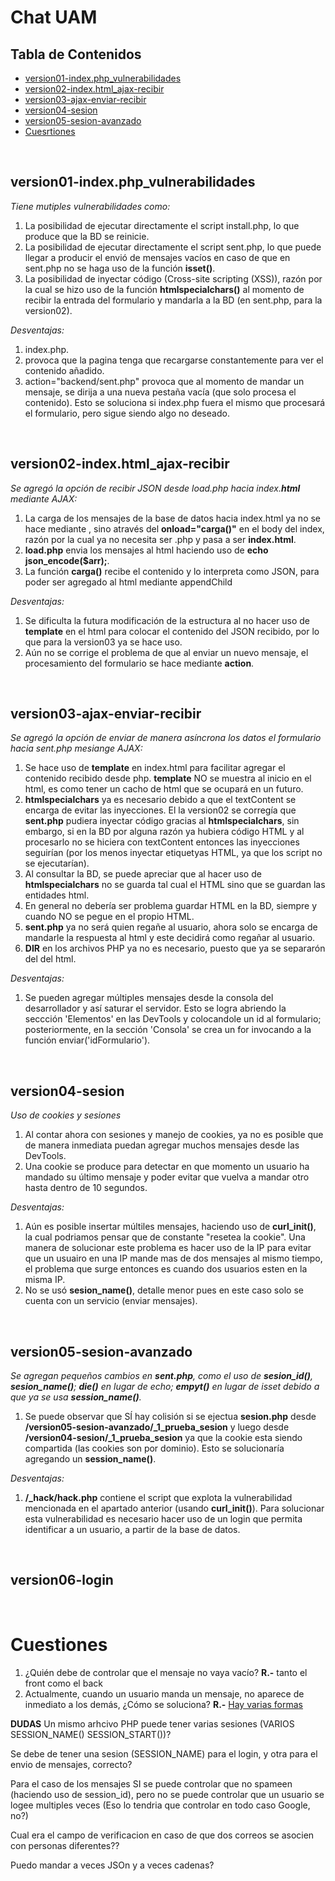 # Chat UAM

## Tabla de Contenidos

- [version01-index.php_vulnerabilidades](#version01-index.php_vulnerabilidades)
- [version02-index.html_ajax-recibir](#version02-index.html_ajax-recibir)
- [version03-ajax-enviar-recibir](#version03-ajax-enviar-recibir)
- [version04-sesion](#version04-sesion)
- [version05-sesion-avanzado](#version05-sesion-avanzado)
- [Cuesrtiones](#Cuestiones)

<br>

  ## version01-index.php_vulnerabilidades
*Tiene mutiples vulnerabilidades como:*
1) La posibilidad de ejecutar directamente el script install.php, lo que produce que la BD se reinicie.
2) La posibilidad de ejecutar directamente el script sent.php, lo que puede llegar a producir el envió de mensajes vacíos en caso de que en sent.php no se haga uso de la función **isset()**.
3) La posibilidad de inyectar código (Cross-site scripting (XSS)), razón por la cual se hizo uso de la función **htmlspecialchars()** al momento de recibir la entrada del formulario y mandarla a la BD (en sent.php, para la version02).

*Desventajas:*
1) index.php.
2) <?php include 'backend/load.php' ?> provoca que la pagina tenga que recargarse constantemente para ver el contenido añadido.
3) action="backend/sent.php" provoca que al momento de mandar un mensaje, se dirija a una nueva pestaña vacía (que solo procesa el contenido). Esto se soluciona si index.php fuera el mismo que procesará el formulario, pero sigue siendo algo no deseado.


<br>


  ## version02-index.html_ajax-recibir
*Se agregó la opción de recibir JSON desde load.php hacia index.**html** mediante AJAX:*
1) La carga de los mensajes de la base de datos hacia index.html ya no se hace mediante **<?php include 'backend/load.php' ?>**, sino através del **onload="carga()"** en el body del index, razón por la cual ya no necesita ser .php y pasa a ser **index.html**.
2) **load.php** envia los mensajes al html haciendo uso de **echo json_encode($arr);**.
3) La función **carga()** recibe el contenido y lo interpreta como JSON, para poder ser agregado al html mediante appendChild

*Desventajas:*
1) Se dificulta la futura modificación de la estructura al no hacer uso de **template** en el html para colocar el contenido del JSON recibido, por lo que para la version03 ya se hace uso.
2) Aún no se corrige el problema de que al enviar un nuevo mensaje, el procesamiento del formulario se hace mediante **action**.


<br>


  ## version03-ajax-enviar-recibir
*Se agregó la opción de enviar de manera asíncrona los datos el formulario hacia sent.php mesiange AJAX:*
1) Se hace uso de **template** en index.html para facilitar agregar el contenido recibido desde php. **template** NO se muestra al inicio en el html, es como tener un cacho de html que se ocupará en un futuro.
2) **htmlspecialchars** ya es necesario debido a que el textContent se encarga de evitar las inyecciones. El la version02 se corregía que **sent.php** pudiera inyectar código gracias al **htmlspecialchars**, sin embargo, si en la BD por alguna razón ya hubiera código HTML y al procesarlo no se hiciera con textContent entonces las inyecciones seguirían (por los menos inyectar etiquetyas HTML, ya que los script no se ejecutarían).
3) Al consultar la BD, se puede apreciar que al hacer uso de **htmlspecialchars** no se guarda tal cual el HTML sino que se guardan las entidades html.
4) En general no debería ser problema guardar HTML en la BD, siempre y cuando NO se pegue en el propio  HTML.
5) **sent.php** ya no será quien regañe al usuario, ahora solo se encarga de mandarle la respuesta al html y este decidirá como regañar al usuario.
6) **__DIR__** en los archivos PHP ya no es necesario, puesto que ya se separarón del del html.

*Desventajas:*
1) Se pueden agregar múltiples mensajes desde la consola del desarrollador y así saturar el servidor. Esto se logra abriendo la seccción 'Elementos' en las DevTools  y colocandole un id al formulario; posteriormente, en la sección 'Consola' se crea un for invocando a la función enviar('idFormulario').


<br>


  ## version04-sesion
*Uso de cookies y sesiones*
1) Al contar ahora con sesiones y manejo de cookies, ya no es posible que de manera inmediata puedan agregar muchos mensajes desde las DevTools.
2) Una cookie se produce para detectar en que momento un usuario ha mandado su último mensaje y poder evitar que vuelva a mandar otro hasta dentro de 10 segundos.

*Desventajas:*
1) Aún es posible insertar múltiles mensajes, haciendo uso de **curl_init()**, la cual podriamos pensar que de constante "resetea la cookie". Una manera de solucionar este problema es hacer uso de la IP para evitar que un usuairo en una IP mande mas de dos mensajes al mismo tiempo, el problema que surge entonces es cuando dos usuarios esten en la misma IP. 
2) No se usó **sesion_name()**, detalle menor pues en este caso solo se cuenta con un servicio (enviar mensajes).


<br>


  ## version05-sesion-avanzado
*Se agregan pequeños cambios en **sent.php**, como el uso de **sesion_id()**, **sesion_name()**; **die()** en lugar de echo; **empyt()** en lugar de isset debido a que ya se usa **session_name()**.*
1) Se puede observar que SÍ hay colisión si se ejectua **sesion.php** desde **/version05-sesion-avanzado/_1_prueba_sesion** y luego desde **/version04-sesion/_1_prueba_sesion** ya que la cookie esta siendo compartida (las cookies son por dominio). Esto se solucionaría agregando un **session_name()**.

*Desventajas:*
1) **/_hack/hack.php** contiene el script que explota la vulnerabilidad mencionada en el apartado anterior (usando **curl_init()**). Para solucionar esta vulnerabilidad es necesario hacer uso de un login que permita identificar a un usuario, a partir de la base de datos.


<br>


  ## version06-login


<br>


 # Cuestiones
1) ¿Quién debe de controlar que el mensaje no vaya vacío?
**R.-** tanto el front como el back
2) Actualmente, cuando un usuario manda un mensaje, no aparece de inmediato a los demás, ¿Cómo se soluciona?
**R.-** [Hay varias formas](https://rxdb.info/articles/websockets-sse-polling-webrtc-webtransport.html)



**DUDAS**
Un mismo arhcivo PHP puede tener varias sesiones (VARIOS SESSION_NAME()  SESSION_START())?

Se debe de tener una sesion (SESSION_NAME) para el login, y otra para el envio de mensajes, correcto?

Para el caso de los mensajes SI se puede controlar que no spameen (haciendo uso de session_id), pero no se puede controlar que un usuario se logee multiples veces (Eso lo tendria que controlar en todo caso Google, no?) 

Cual era el campo de verificacion en caso de que dos correos se asocien con personas diferentes??

Puedo mandar a veces JSOn y a veces cadenas?